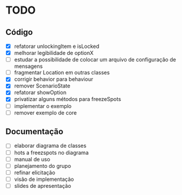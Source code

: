 # TODO

## Código

- [x] refatorar unlockingItem e isLocked
- [x] melhorar legibilidade de optionX
- [ ] estudar a possibilidade de colocar um arquivo de configuração de mensagens
- [ ] fragmentar Location em outras classes
- [x] corrigir behavior para behaviour
- [X] remover ScenarioState
- [x] refatorar showOption
- [x] privatizar alguns métodos para freezeSpots
- [ ] implementar o exemplo
- [ ] remover exemplo de core

## Documentação

- [ ] elaborar diagrama de classes
- [ ] hots a freezspots no diagrama
- [ ] manual de uso
- [ ] planejamento do grupo
- [ ] refinar elicitação
- [ ] visão de implementação 
- [ ] slides de apresentação
